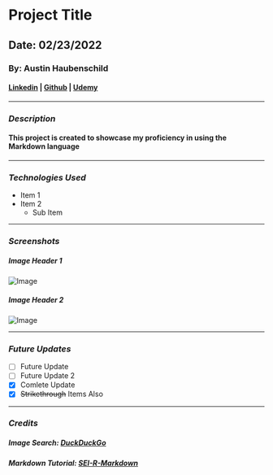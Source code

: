 # Project Title

## Date: 02/23/2022

### By: Austin Haubenschild

#### [Linkedin](https://www.linkedin.com/in/austin-haubenschild-211472169/) | [Github](https://github.com/Haubaustin) | [Udemy](https://www.udemy.com/user/austin-j-haubenschild/) 
***

### ***Description***
#### This project is created to showcase my proficiency in using the Markdown language
***

### ***Technologies Used***
* Item 1
* Item 2
    * Sub Item
***

### ***Screenshots***
##### Image Header 1
![Image](https://external-content.duckduckgo.com/iu/?u=https%3A%2F%2Fwww.fcmtravel.com%2Fsites%2Fdefault%2Ffiles%2FFCM_parismustdos_1920x1080_1.jpg&f=1&nofb=1)

##### Image Header 2
![Image](https://external-content.duckduckgo.com/iu/?u=https%3A%2F%2Fi1.wp.com%2Fthetowerinfo.com%2Fwp-content%2Fuploads%2F2018%2F05%2Fpalace-of-versailles-building-north-wing.jpg%3Fresize%3D1000%252C650%26ssl%3D1&f=1&nofb=1)
***

### ***Future Updates***
- [ ] Future Update
- [ ] Future Update 2
- [x] Comlete Update
- [x] ~~Strikethrough~~ Items Also
***

### ***Credits***
##### Image Search: [DuckDuckGo](https://duckduckgo.com/)
##### Markdown Tutorial: [SEI-R-Markdown](https://github.com/SEI-R-2-22/u1_hw_markdown)